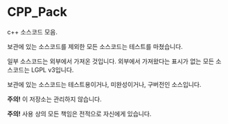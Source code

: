 CPP_Pack
========

c++ 소스코드 모음.

보관에 있는 소스코드를 제외한 모든 소스코드는 테스트를 마쳤습니다.

일부 소스코드는 외부에서 가져온 것입니다. 외부에서 가져왔다는 표시가 없는 모든 소스코드는 LGPL v3입니다.

보관에 있는 소스코드는 테스트용이거나, 미완성이거나, 구버전인 소스입니다.

**주의!** 이 저장소는 관리하지 않습니다.

**주의!** 사용 상의 모든 책임은 전적으로 자신에게 있습니다.
